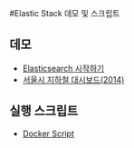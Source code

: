 #Elastic Stack 데모 및 스크립트

## 데모
- [Elasticsearch 시작하기](demos/get-started)
- [서울시 지하철 대시보드(2014)](demos/seoul-metro-2014)

## 실행 스크립트
- [Docker Script](scripts/docker)